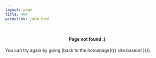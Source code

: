 ```yaml
---
layout: page
title: 404
permalink: /404.html
---
```


<style type="text/css" media="screen">
  .container {
  margin: 0 auto;
  max-width: 740px;
  padding: 0 10px;
  width: 100%;
  display: flex;
  flex-direction: column;
  flex-grow: 1;
  text-align: center;
  }
  h1 {
    margin: 30px 0;
    font-size: 5em;
    line-height: 1;
    letter-spacing: -1px;
  }
</style>
<div class="container">
  <h4><strong>Page not found :(</strong></h4>
</div>
You can try again by going [back to the homepage]({{ site.baseurl }}/).
